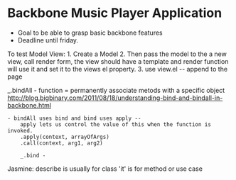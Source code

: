 Backbone Music Player Application
=================================

- Goal to be able to grasp basic backbone features 
- Deadline until friday.

To test Model View:
	1. Create a Model 
	2. Then pass the model to the a new view, call render form, the view should have a template and render function will use it and set it to the views el property.
	3. use view.el -- append to the page

_.bindAll - function = permanently associate metods with a specific object
	http://blog.bigbinary.com/2011/08/18/understanding-bind-and-bindall-in-backbone.html

	- bindAll uses bind and bind uses apply --
		apply lets us control the value of this when the function is invoked.
		.apply(context, arrayOfArgs)
		.call(context, arg1, arg2)

		_.bind - 

Jasmine: 
	describe is usually for class
	'it' is for method or use case

	